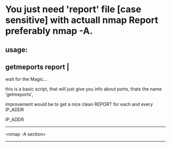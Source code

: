 # You just need 'report' file [case sensitive] with actuall nmap Report preferably nmap -A.

usage:
-------------------
getmeports report |
-------------------
wait for the Magic...

this is a basic script, that will just give you info about ports, thats the name 'getmeports', 

improvement would be to get a nice clean REPORT for each and every IP_ADDR

IP_ADDR

<ports section>

--------------------------

<nmap -A section>

__________________________
